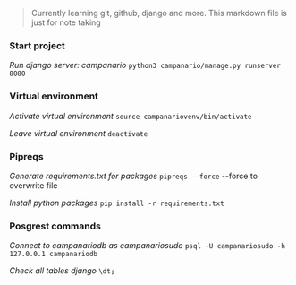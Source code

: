 

> Currently learning git, github, django and more.
> This markdown file is just for note taking
 
### Start project
*Run django server: campanario*
    `python3 campanario/manage.py runserver 8080`

### Virtual environment
*Activate virtual environment*
    `source campanariovenv/bin/activate`

*Leave virtual environment*
    `deactivate`

### Pipreqs
*Generate requirements.txt for packages*
    `pipreqs --force`
    --force to overwrite file

*Install python packages*
    `pip install -r requirements.txt`


### Posgrest commands

*Connect to campanariodb as campanariosudo*
    `psql -U campanariosudo -h 127.0.0.1 campanariodb`

*Check all tables django*
    `\dt;`


